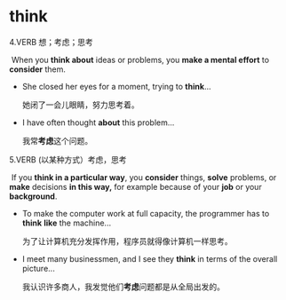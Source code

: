 # think

4.VERB 想；考虑；思考

​	When you **think about** ideas or problems, you **make a mental effort** to **consider** them.

- She closed her eyes for a moment, trying to **think**...

  她闭了一会儿眼睛，努力思考着。

- I have often thought **about** this problem...

  我常**考虑**这个问题。

5.VERB (以某种方式）考虑，思考

​	If you **think in a particular way**, you **consider** things, **solve** problems, or **make** decisions **in this way,** for example because of your **job** or your **background**.

- To make the computer work at full capacity, the programmer has to **think** **like** the machine...

  为了让计算机充分发挥作用，程序员就得像计算机一样思考。

- I meet many businessmen, and I see they **think** in terms of the overall picture...

  我认识许多商人，我发觉他们**考虑**问题都是从全局出发的。